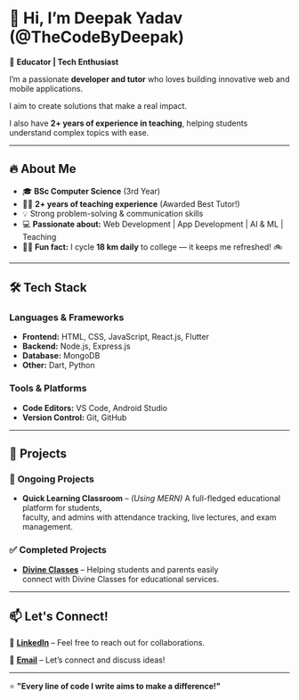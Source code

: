# 👋 Hi, I’m Deepak Yadav (@TheCodeByDeepak)  

🚀 **Educator | Tech Enthusiast**  

I’m a passionate **developer and tutor** who loves building innovative web and mobile applications. 

I aim to create solutions that make a real impact.  

I also have **2+ years of experience in teaching**, helping students understand complex topics with ease.  

---  

## 🔥 About Me  

- 🎓 **BSc Computer Science** (3rd Year)  
- 👨‍🏫 **2+ years of teaching experience** (Awarded Best Tutor!)  
- 💡 Strong problem-solving & communication skills  
- 💻 **Passionate about:** Web Development | App Development | AI & ML | Teaching  
- 🚴‍♂️ **Fun fact:** I cycle **18 km daily** to college — it keeps me refreshed! 🚲  

---

## 🛠️ Tech Stack  

### **Languages & Frameworks**  
- **Frontend:** HTML, CSS, JavaScript, React.js, Flutter  
- **Backend:** Node.js, Express.js  
- **Database:** MongoDB  
- **Other:** Dart, Python  

### **Tools & Platforms**  
- **Code Editors:** VS Code, Android Studio  
- **Version Control:** Git, GitHub  

---

## 🚀 Projects  

### 🎯 **Ongoing Projects**  
- **Quick Learning Classroom** – *(Using MERN)* A full-fledged educational platform for students,  
  faculty, and admins with attendance tracking, live lectures, and exam management.  

### ✅ **Completed Projects**  
- **[Divine Classes](https://divineclasses.org/)** – Helping students and parents easily  
  connect with Divine Classes for educational services.  

---

## 📫 Let's Connect!  

🔗 **[LinkedIn](https://www.linkedin.com/in/thecodebydeepak)** – Feel free to reach out for collaborations.  

📧 **[Email](mailto:thecodebydeepak@gmail.com)** – Let’s connect and discuss ideas!  

---

⭐ **"Every line of code I write aims to make a difference!"**  
